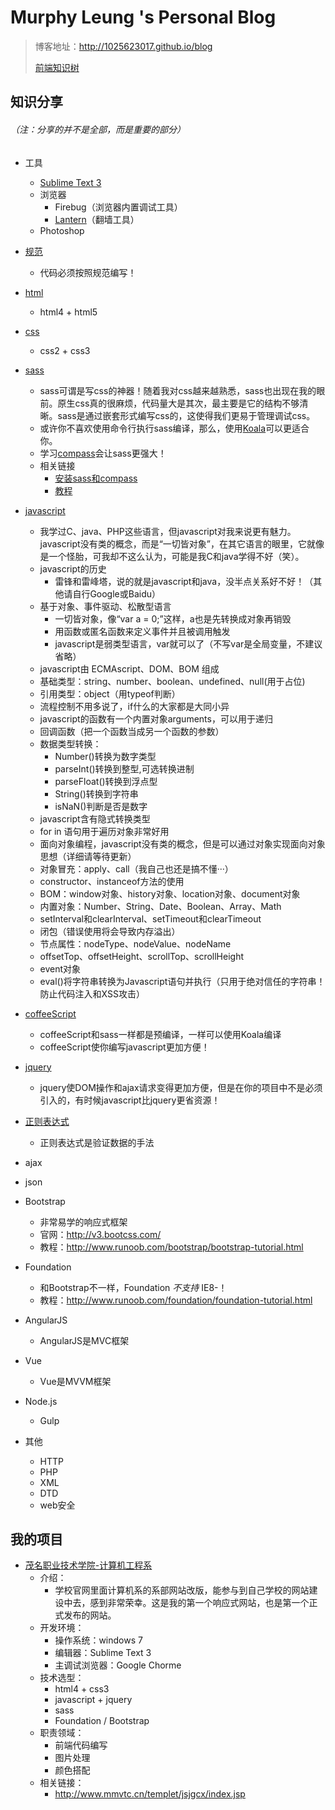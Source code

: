 # Murphy Leung 's Personal Blog

> 博客地址：http://1025623017.github.io/blog
>
>[前端知识树](http://1025623017.github.io/blog/images/tree.jpg)

## 知识分享
###### （注：分享的并不是全部，而是重要的部分）

* 工具
  * [Sublime Text 3](http://www.sublimetext.com)
  * 浏览器
    * Firebug（浏览器内置调试工具）
    * [Lantern](http://www.iyaxi.com/2015-11-17/732.html)（翻墙工具）
  * Photoshop

* [规范](http://codeguide.bootcss.com)
  * 代码必须按照规范编写！

* [html](http://www.runoob.com/html/html-tutorial.html)
  * html4 + html5

* [css](http://www.runoob.com/css/css-tutorial.html)
  * css2 + css3

* [sass](http://www.ruanyifeng.com/blog/2012/06/sass.html)
  * sass可谓是写css的神器！随着我对css越来越熟悉，sass也出现在我的眼前。原生css真的很麻烦，代码量大是其次，最主要是它的结构不够清晰。sass是通过嵌套形式编写css的，这使得我们更易于管理调试css。
  * 或许你不喜欢使用命令行执行sass编译，那么，使用[Koala](http://koala-app.com/index.html)可以更适合你。
  * 学习[compass](http://www.ruanyifeng.com/blog/2012/11/compass.html)会让sass更强大！
  * 相关链接
    * [安装sass和compass](http://devework.com/sass-compass.html)
    * [教程](http://www.tuicool.com/articles/NNbaM3)

* [javascript](http://edu.51cto.com/lesson/id-2376.html)
  * 我学过C、java、PHP这些语言，但javascript对我来说更有魅力。javascript没有类的概念，而是“一切皆对象”，在其它语言的眼里，它就像是一个怪胎，可我却不这么认为，可能是我C和java学得不好（笑）。
  * javascript的历史
    * 雷锋和雷峰塔，说的就是javascript和java，没半点关系好不好！（其他请自行Google或Baidu）
  * 基于对象、事件驱动、松散型语言
    * 一切皆对象，像“var a = 0;”这样，a也是先转换成对象再销毁
    * 用函数或匿名函数来定义事件并且被调用触发
    * javascript是弱类型语言，var就可以了（不写var是全局变量，不建议省略）
  * javascript由 ECMAscript、DOM、BOM 组成
  * 基础类型：string、number、boolean、undefined、null(用于占位)
  * 引用类型：object（用typeof判断）
  * 流程控制不用多说了，if什么的大家都是大同小异
  * javascript的函数有一个内置对象arguments，可以用于递归
  * 回调函数（把一个函数当成另一个函数的参数）
  * 数据类型转换：
    * Number()转换为数字类型
    * parseInt()转换到整型,可选转换进制
    * parseFloat()转换到浮点型
    * String()转换到字符串
    * isNaN()判断是否是数字
  * javascript含有隐式转换类型
  * for in 语句用于遍历对象非常好用
  * 面向对象编程，javascript没有类的概念，但是可以通过对象实现面向对象思想（详细请等待更新）
  * 对象冒充：apply、call（我自己也还是搞不懂···）
  * constructor、instanceof方法的使用
  * BOM：window对象、history对象、location对象、document对象
  * 内置对象：Number、String、Date、Boolean、Array、Math
  * setInterval和clearInterval、setTimeout和clearTimeout
  * 闭包（错误使用将会导致内存溢出）
  * 节点属性：nodeType、nodeValue、nodeName
  * offsetTop、offsetHeight、scrollTop、scrollHeight
  * event对象
  * eval()将字符串转换为Javascript语句并执行（只用于绝对信任的字符串！防止代码注入和XSS攻击）

* [coffeeScript](http://coffee-script.org)
  * coffeeScript和sass一样都是预编译，一样可以使用Koala编译
  * coffeeScript使你编写javascript更加方便！

* [jquery](http://edu.51cto.com/index.php?do=lession&id=14456)
  * jquery使DOM操作和ajax请求变得更加方便，但是在你的项目中不是必须引入的，有时候javascript比jquery更省资源！

* [正则表达式](http://wsq.discuz.qq.com/?c=index&a=viewthread&f=wx&tid=85503&siteid=261146700&source=mq&_wv=1)
  * 正则表达式是验证数据的手法

* ajax

* json

* Bootstrap
  * 非常易学的响应式框架
  * 官网：http://v3.bootcss.com/
  * 教程：http://www.runoob.com/bootstrap/bootstrap-tutorial.html

* Foundation
  * 和Bootstrap不一样，Foundation _不支持_ IE8-！
  * 教程：http://www.runoob.com/foundation/foundation-tutorial.html

* AngularJS
  * AngularJS是MVC框架

* Vue
  * Vue是MVVM框架

* Node.js
  * Gulp

* 其他
  * HTTP
  * PHP
  * XML
  * DTD
  * web安全

## 我的项目

* [茂名职业技术学院-计算机工程系](http://www.mmvtc.cn/templet/jsjgcx/index.jsp)
  * 介绍：
    * 学校官网里面计算机系的系部网站改版，能参与到自己学校的网站建设中去，感到非常荣幸。这是我的第一个响应式网站，也是第一个正式发布的网站。
  * 开发环境：
    * 操作系统：windows 7
    * 编辑器：Sublime Text 3
    * 主调试浏览器：Google Chorme
  * 技术选型：
    * html4 + css3
    * javascript + jquery
    * sass
    * Foundation / Bootstrap
  * 职责领域：
    * 前端代码编写
    * 图片处理
    * 颜色搭配
  * 相关链接：
    * http://www.mmvtc.cn/templet/jsjgcx/index.jsp
